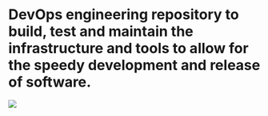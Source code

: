# DevOps engineering repository to build, test and maintain the infrastructure and tools to allow for the speedy development and release of software.

![](https://shalb.com/wp-content/uploads/2019/11/Devops1-1024x669.jpeg)

